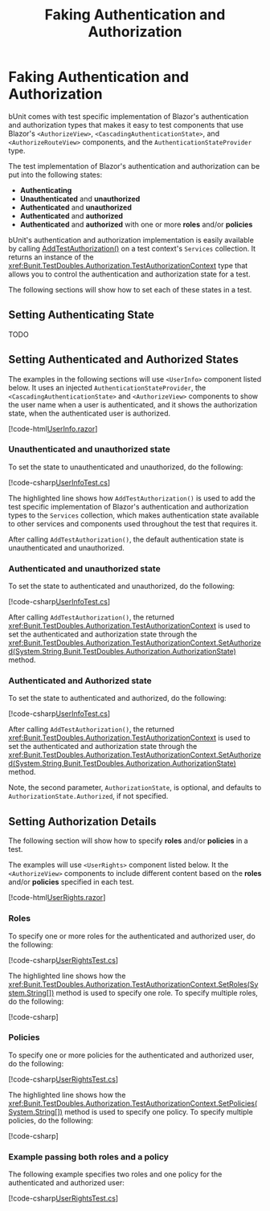 ﻿---
uid: faking-auth
title: Faking Authentication and Authorization
---

# Faking Authentication and Authorization

bUnit comes with test specific implementation of Blazor's authentication and authorization types that makes it easy to test components that use Blazor's `<AuthorizeView>`, `<CascadingAuthenticationState>`, and `<AuthorizeRouteView>` components, and the `AuthenticationStateProvider` type.

The test implementation of Blazor's authentication and authorization can be put into the following states:

- **Authenticating**
- **Unauthenticated** and **unauthorized**
- **Authenticated** and **unauthorized**
- **Authenticated** and **authorized** 
- **Authenticated** and **authorized** with one or more **roles** and/or **policies**

bUnit's authentication and authorization implementation is easily available by calling [AddTestAuthorization()](xref:Bunit.FakeAuthorizationExtensions.AddTestAuthorization(Bunit.TestServiceProvider)) on a test context's `Services` collection. It returns an instance of the <xref:Bunit.TestDoubles.Authorization.TestAuthorizationContext> type that allows you to control the authentication and authorization state for a test.

The following sections will show how to set each of these states in a test.

## Setting Authenticating State

TODO

## Setting Authenticated and Authorized States

The examples in the following sections will use `<UserInfo>` component listed below. It uses an injected `AuthenticationStateProvider`, the `<CascadingAuthenticationState>` and `<AuthorizeView>` components to show the user name when a user is authenticated, and it shows the authorization state, when the authenticated user is authorized.

[!code-html[UserInfo.razor](../../../samples/components/UserInfo.razor)]

### Unauthenticated and unauthorized state

To set the state to unauthenticated and unauthorized, do the following:

[!code-csharp[UserInfoTest.cs](../../../samples/tests/xunit/UserInfoTest.cs?start=12&end=19&highlight=2)]

The highlighted line shows how `AddTestAuthorization()` is used to add the test specific implementation of Blazor's authentication and authorization types to the `Services` collection, which makes authentication state available to other services and components used throughout the test that requires it.

After calling `AddTestAuthorization()`, the default authentication state is unauthenticated and unauthorized.

### Authenticated and unauthorized state

To set the state to authenticated and unauthorized, do the following:

[!code-csharp[UserInfoTest.cs](../../../samples/tests/xunit/UserInfoTest.cs?start=26&end=35&highlight=2,3)]

After calling `AddTestAuthorization()`, the returned <xref:Bunit.TestDoubles.Authorization.TestAuthorizationContext> is used to set the authenticated and authorization state through the <xref:Bunit.TestDoubles.Authorization.TestAuthorizationContext.SetAuthorized(System.String,Bunit.TestDoubles.Authorization.AuthorizationState)> method.

### Authenticated and Authorized state

To set the state to authenticated and authorized, do the following:

[!code-csharp[UserInfoTest.cs](../../../samples/tests/xunit/UserInfoTest.cs?start=42&end=51&highlight=2,3)]

After calling `AddTestAuthorization()`, the returned <xref:Bunit.TestDoubles.Authorization.TestAuthorizationContext> is used to set the authenticated and authorization state through the <xref:Bunit.TestDoubles.Authorization.TestAuthorizationContext.SetAuthorized(System.String,Bunit.TestDoubles.Authorization.AuthorizationState)> method. 

Note, the second parameter, `AuthorizationState`, is optional, and defaults to `AuthorizationState.Authorized`, if not specified.

## Setting Authorization Details

The following section will show how to specify **roles** and/or **policies** in a test.

The examples will use `<UserRights>` component listed below. It the `<AuthorizeView>` components to include different content based on the **roles** and/or **policies** specified in each test.

[!code-html[UserRights.razor](../../../samples/components/UserRights.razor)]

### Roles

To specify one or more roles for the authenticated and authorized user, do the following:

[!code-csharp[UserRightsTest.cs](../../../samples/tests/xunit/UserRightsTest.cs?start=28&end=40&highlight=4)]

The highlighted line shows how the <xref:Bunit.TestDoubles.Authorization.TestAuthorizationContext.SetRoles(System.String[])> method is used to specify one role. To specify multiple roles, do the following:

[!code-csharp[](../../../samples/tests/xunit/UserRightsTest.cs?start=50&end=50)]

### Policies

To specify one or more policies for the authenticated and authorized user, do the following:

[!code-csharp[UserRightsTest.cs](../../../samples/tests/xunit/UserRightsTest.cs?start=67&end=79&highlight=4)]

The highlighted line shows how the <xref:Bunit.TestDoubles.Authorization.TestAuthorizationContext.SetPolicies(System.String[])> method is used to specify one policy. To specify multiple policies, do the following:

[!code-csharp[](../../../samples/tests/xunit/UserRightsTest.cs?start=89&end=89)]

### Example passing both roles and a policy

The following example specifies two roles and one policy for the authenticated and authorized user:

[!code-csharp[UserRightsTest.cs](../../../samples/tests/xunit/UserRightsTest.cs?start=105&end=120&highlight=4-6)]